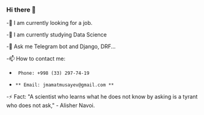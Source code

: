### Hi there 👋


-🔭 I am currently looking for a job.

-🌱 I am currently studying Data Science

-💬 Ask me Telegram bot and Django, DRF...

-📫 How to contact me:
-      Phone: +998 (33) 297-74-19
-     ** Email: jmamatmusayev@gmail.com **


-⚡ Fact: "A scientist who learns what he does not know by asking is a tyrant who does not ask," - Alisher Navoi.
